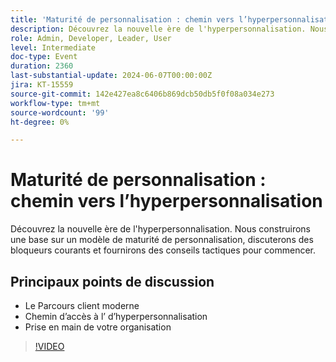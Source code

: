 ```yaml
---
title: 'Maturité de personnalisation : chemin vers l’hyperpersonnalisation'
description: Découvrez la nouvelle ère de l'hyperpersonnalisation. Nous construirons les bases d’un modèle de maturité de personnalisation, discuterons des bloqueurs courants et fournirons des conseils tactiques pour commencer. Points de discussion clés - Le Parcours client moderne ​ le chemin vers l’hyperpersonnalisation ​ Comment commencer votre organisation
role: Admin, Developer, Leader, User
level: Intermediate
doc-type: Event
duration: 2360
last-substantial-update: 2024-06-07T00:00:00Z
jira: KT-15559
source-git-commit: 142e427ea8c6406b869dcb50db5f0f08a034e273
workflow-type: tm+mt
source-wordcount: '99'
ht-degree: 0%

---
```



# Maturité de personnalisation : chemin vers l’hyperpersonnalisation

Découvrez la nouvelle ère de l&#39;hyperpersonnalisation. Nous construirons une base sur un modèle de maturité de personnalisation, discuterons des bloqueurs courants et fournirons des conseils tactiques pour commencer.

## Principaux points de discussion

* Le Parcours client moderne &#x200B;
* Chemin d’accès à l’&#x200B; d’hyperpersonnalisation
* Prise en main de votre organisation

>[!VIDEO](https://video.tv.adobe.com/v/3429288/?learn=on)
